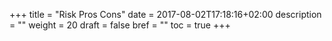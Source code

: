 +++
title = "Risk Pros Cons"
date = 2017-08-02T17:18:16+02:00
description = ""
weight = 20
draft = false
bref = ""
toc = true
+++
